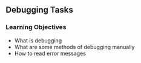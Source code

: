 ## Debugging Tasks

### Learning Objectives
* What is debugging
* What are some methods of debugging manually
* How to read error messages
